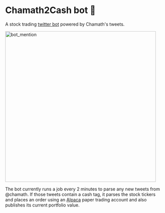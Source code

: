 # Chamath2Cash bot 🤖 
A stock trading [twitter bot](https://twitter.com/Chamath2Cash) powered by Chamath's tweets. 

<img width="480" alt="bot_mention" src="https://user-images.githubusercontent.com/32971373/107145202-6055ef00-6940-11eb-8600-4acac64b517f.png">

The bot currently runs a job every 2 minutes to parse any new tweets from @chamath. If those tweets contain a cash tag, it parses the stock tickers and places an order using an [Alpaca](https://alpaca.markets/) paper trading account and also publishes its current portfolio value.

